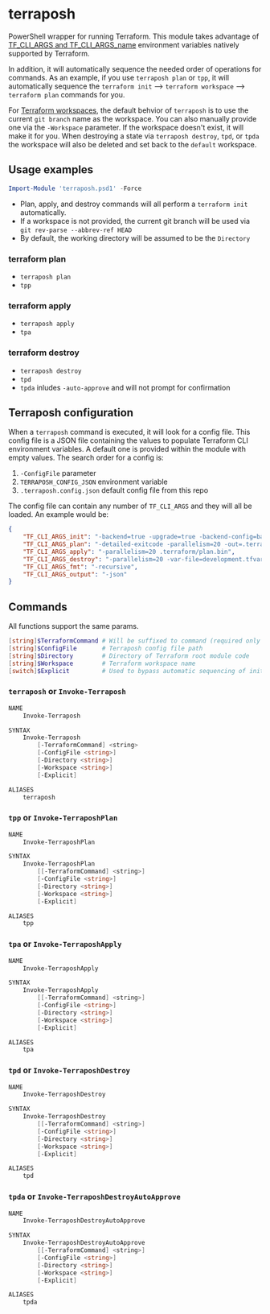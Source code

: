 # terraposh

PowerShell wrapper for running Terraform. This module takes advantage of [TF_CLI_ARGS and TF_CLI_ARGS_name](https://www.terraform.io/docs/commands/environment-variables.html#tf_cli_args-and-tf_cli_args_name) environment variables natively supported by Terraform.

In addition, it will automatically sequence the needed order of operations for commands. As an example, if you use `terraposh plan` or `tpp`, it will automatically sequence the `terraform init` --> `terraform workspace` --> `terraform plan` commands for you.

For [Terraform workspaces](https://www.terraform.io/docs/state/workspaces.html), the default behvior of `terraposh` is to use the current `git branch` name as the workspace. You can also manually provide one via the `-Workspace` parameter. If the workspace doesn't exist, it will make it for you. When destroying a state via `terraposh destroy`, `tpd`, or `tpda` the workspace will also be deleted and set back to the `default` workspace.

## Usage examples

```powershell
Import-Module 'terraposh.psd1' -Force
```

- Plan, apply, and destroy commands will all perform a `terraform init` automatically.
- If a workspace is not provided, the current git branch will be used via `git rev-parse --abbrev-ref HEAD`
- By default, the working directory will be assumed to be the `Directory`

### terraform plan

- `terraposh plan`
- `tpp`

### terraform apply

- `terraposh apply`
- `tpa`

### terraform destroy

- `terraposh destroy`
- `tpd`
- `tpda` inludes `-auto-approve` and will not prompt for confirmation

## Terraposh configuration

When a `terraposh` command is executed, it will look for a config file. This config file is a JSON file containing the values to populate Terraform CLI environment variables. A default one is provided within the module with empty values. The search order for a config is:

1. `-ConfigFile` parameter
2. `TERRAPOSH_CONFIG_JSON` environment variable
3. `.terraposh.config.json` default config file from this repo

The config file can contain any number of `TF_CLI_ARGS` and they will all be loaded.  An example would be:

```json
{
    "TF_CLI_ARGS_init": "-backend=true -upgrade=true -backend-config=backend.tfvars -reconfigure",
    "TF_CLI_ARGS_plan": "-detailed-exitcode -parallelism=20 -out=.terraform/plan.bin -var-file=development.tfvars",
    "TF_CLI_ARGS_apply": "-parallelism=20 .terraform/plan.bin",
    "TF_CLI_ARGS_destroy": "-parallelism=20 -var-file=development.tfvars",
    "TF_CLI_ARGS_fmt": "-recursive",
    "TF_CLI_ARGS_output": "-json"
}
```

## Commands

All functions support the same params.

```powershell
[string]$TerraformCommand # Will be suffixed to command (required only for base terraposh command) via terraform <TerraformCommand>
[string]$ConfigFile       # Terraposh config file path
[string]$Directory        # Directory of Terraform root module code
[string]$Workspace        # Terraform workspace name
[switch]$Explicit         # Used to bypass automatic sequencing of init, workspace, <command> and will instead just run the provided command only
```

### `terraposh` or `Invoke-Terraposh`

```powershell
NAME
    Invoke-Terraposh

SYNTAX
    Invoke-Terraposh
        [-TerraformCommand] <string>
        [-ConfigFile <string>]
        [-Directory <string>]
        [-Workspace <string>]
        [-Explicit]

ALIASES
    terraposh
```

### `tpp` or `Invoke-TerraposhPlan`

```powershell
NAME
    Invoke-TerraposhPlan

SYNTAX
    Invoke-TerraposhPlan
        [[-TerraformCommand] <string>]
        [-ConfigFile <string>]
        [-Directory <string>]
        [-Workspace <string>]
        [-Explicit]

ALIASES
    tpp
```

### `tpa` or `Invoke-TerraposhApply`

```powershell
NAME
    Invoke-TerraposhApply

SYNTAX
    Invoke-TerraposhApply
        [[-TerraformCommand] <string>]
        [-ConfigFile <string>]
        [-Directory <string>]
        [-Workspace <string>]
        [-Explicit]

ALIASES
    tpa
```

### `tpd` or `Invoke-TerraposhDestroy`

```powershell
NAME
    Invoke-TerraposhDestroy

SYNTAX
    Invoke-TerraposhDestroy
        [[-TerraformCommand] <string>]
        [-ConfigFile <string>]
        [-Directory <string>]
        [-Workspace <string>]
        [-Explicit]

ALIASES
    tpd
```

### `tpda` or `Invoke-TerraposhDestroyAutoApprove`

```powershell
NAME
    Invoke-TerraposhDestroyAutoApprove

SYNTAX
    Invoke-TerraposhDestroyAutoApprove
        [[-TerraformCommand] <string>]
        [-ConfigFile <string>]
        [-Directory <string>]
        [-Workspace <string>]
        [-Explicit]

ALIASES
    tpda
```
